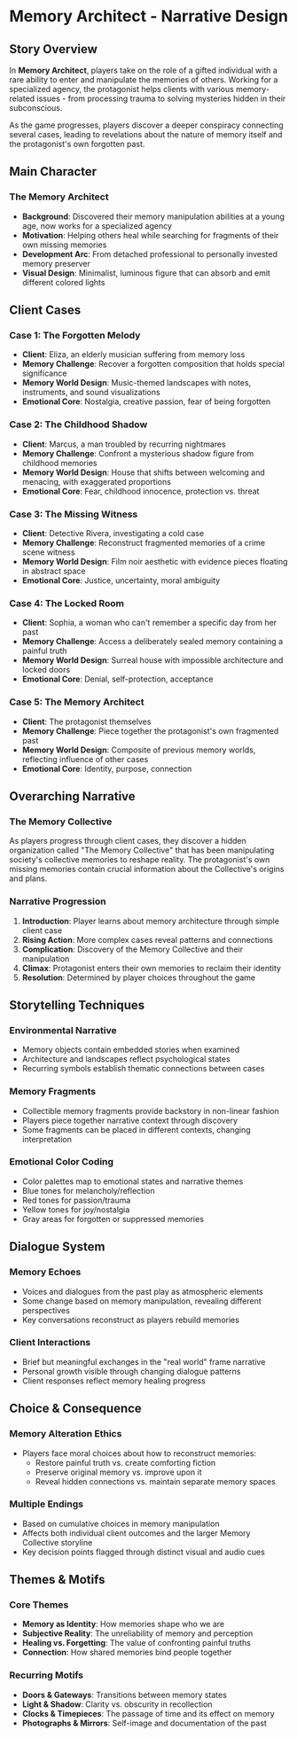 # Memory Architect - Narrative Design

## Story Overview

In **Memory Architect**, players take on the role of a gifted individual with a rare ability to enter and manipulate the memories of others. Working for a specialized agency, the protagonist helps clients with various memory-related issues - from processing trauma to solving mysteries hidden in their subconscious.

As the game progresses, players discover a deeper conspiracy connecting several cases, leading to revelations about the nature of memory itself and the protagonist's own forgotten past.

## Main Character

### The Memory Architect

- **Background**: Discovered their memory manipulation abilities at a young age, now works for a specialized agency
- **Motivation**: Helping others heal while searching for fragments of their own missing memories
- **Development Arc**: From detached professional to personally invested memory preserver
- **Visual Design**: Minimalist, luminous figure that can absorb and emit different colored lights

## Client Cases

### Case 1: The Forgotten Melody

- **Client**: Eliza, an elderly musician suffering from memory loss
- **Memory Challenge**: Recover a forgotten composition that holds special significance
- **Memory World Design**: Music-themed landscapes with notes, instruments, and sound visualizations
- **Emotional Core**: Nostalgia, creative passion, fear of being forgotten

### Case 2: The Childhood Shadow

- **Client**: Marcus, a man troubled by recurring nightmares
- **Memory Challenge**: Confront a mysterious shadow figure from childhood memories
- **Memory World Design**: House that shifts between welcoming and menacing, with exaggerated proportions
- **Emotional Core**: Fear, childhood innocence, protection vs. threat

### Case 3: The Missing Witness

- **Client**: Detective Rivera, investigating a cold case
- **Memory Challenge**: Reconstruct fragmented memories of a crime scene witness
- **Memory World Design**: Film noir aesthetic with evidence pieces floating in abstract space
- **Emotional Core**: Justice, uncertainty, moral ambiguity

### Case 4: The Locked Room

- **Client**: Sophia, a woman who can't remember a specific day from her past
- **Memory Challenge**: Access a deliberately sealed memory containing a painful truth
- **Memory World Design**: Surreal house with impossible architecture and locked doors
- **Emotional Core**: Denial, self-protection, acceptance

### Case 5: The Memory Architect

- **Client**: The protagonist themselves
- **Memory Challenge**: Piece together the protagonist's own fragmented past
- **Memory World Design**: Composite of previous memory worlds, reflecting influence of other cases
- **Emotional Core**: Identity, purpose, connection

## Overarching Narrative

### The Memory Collective

As players progress through client cases, they discover a hidden organization called "The Memory Collective" that has been manipulating society's collective memories to reshape reality. The protagonist's own missing memories contain crucial information about the Collective's origins and plans.

### Narrative Progression

1. **Introduction**: Player learns about memory architecture through simple client case
2. **Rising Action**: More complex cases reveal patterns and connections
3. **Complication**: Discovery of the Memory Collective and their manipulation
4. **Climax**: Protagonist enters their own memories to reclaim their identity
5. **Resolution**: Determined by player choices throughout the game

## Storytelling Techniques

### Environmental Narrative

- Memory objects contain embedded stories when examined
- Architecture and landscapes reflect psychological states
- Recurring symbols establish thematic connections between cases

### Memory Fragments

- Collectible memory fragments provide backstory in non-linear fashion
- Players piece together narrative context through discovery
- Some fragments can be placed in different contexts, changing interpretation

### Emotional Color Coding

- Color palettes map to emotional states and narrative themes
- Blue tones for melancholy/reflection
- Red tones for passion/trauma
- Yellow tones for joy/nostalgia
- Gray areas for forgotten or suppressed memories

## Dialogue System

### Memory Echoes

- Voices and dialogues from the past play as atmospheric elements
- Some change based on memory manipulation, revealing different perspectives
- Key conversations reconstruct as players rebuild memories

### Client Interactions

- Brief but meaningful exchanges in the "real world" frame narrative
- Personal growth visible through changing dialogue patterns
- Client responses reflect memory healing progress

## Choice & Consequence

### Memory Alteration Ethics

- Players face moral choices about how to reconstruct memories:
  - Restore painful truth vs. create comforting fiction
  - Preserve original memory vs. improve upon it
  - Reveal hidden connections vs. maintain separate memory spaces

### Multiple Endings

- Based on cumulative choices in memory manipulation
- Affects both individual client outcomes and the larger Memory Collective storyline
- Key decision points flagged through distinct visual and audio cues

## Themes & Motifs

### Core Themes

- **Memory as Identity**: How memories shape who we are
- **Subjective Reality**: The unreliability of memory and perception
- **Healing vs. Forgetting**: The value of confronting painful truths
- **Connection**: How shared memories bind people together

### Recurring Motifs

- **Doors & Gateways**: Transitions between memory states
- **Light & Shadow**: Clarity vs. obscurity in recollection
- **Clocks & Timepieces**: The passage of time and its effect on memory
- **Photographs & Mirrors**: Self-image and documentation of the past
